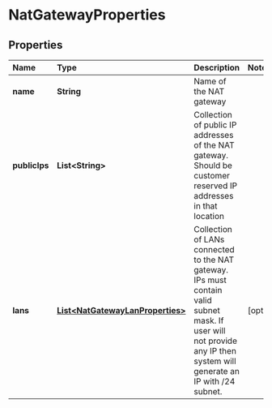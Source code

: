 # NatGatewayProperties

## Properties

| Name | Type | Description | Notes |
| :--- | :--- | :--- | :--- |
| **name** | **String** | Name of the NAT gateway |  |
| **publicIps** | **List&lt;String&gt;** | Collection of public IP addresses of the NAT gateway. Should be customer reserved IP addresses in that location |  |
| **lans** | [**List&lt;NatGatewayLanProperties&gt;**](natgatewaylanproperties.md) | Collection of LANs connected to the NAT gateway. IPs must contain valid subnet mask. If user will not provide any IP then system will generate an IP with /24 subnet. | \[optional\] |

